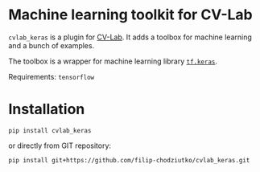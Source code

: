 # Machine learning toolkit for CV-Lab

`cvlab_keras` is a plugin for [CV-Lab](https://github.com/cvlab-ai/cvlab). 
It adds a toolbox for machine learning and a bunch of examples.

The toolbox is a wrapper for machine learning library [`tf.keras`](https://www.tensorflow.org/api_docs/python/tf/keras).

Requirements: `tensorflow`

# Installation

`pip install cvlab_keras`

or directly from GIT repository:

`pip install git+https://github.com/filip-chodziutko/cvlab_keras.git`
